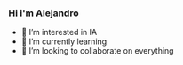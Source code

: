 ### **Hi i'm Alejandro**

- 👀 I’m interested in IA
- 🌱 I’m currently learning 
- 💞️ I’m looking to collaborate on everything

<!---
AlejandroBast/AlejandroBast is a ✨ special ✨ repository because its `README.md` (this file) appears on your GitHub profile.
You can click the Preview link to take a look at your changes.
--->
